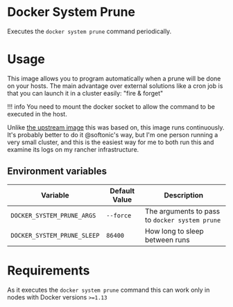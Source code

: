 # Docker System Prune

Executes the `docker system prune` command periodically.

# Usage

This image allows you to program automatically when a prune will be done on your hosts. The main advantage over external solutions like a cron job is that you can launch it in a cluster easily: "fire & forget"

!!! info
         You need to mount the docker socket to allow the command to be executed in the host.

Unlike [the upstream image](/softonic/docker-system-prune) this was based on, this image runs continuously. It's probably better to do it @softonic's way, but I'm one person running a very small cluster, and this is the easiest way for me to both run this and examine its logs on my rancher infrastructure.

## Environment variables

| Variable | Default Value | Description |
|----------|---------------|-------------|
| `DOCKER_SYSTEM_PRUNE_ARGS` | `--force` | The arguments to pass to `docker system prune` |
| `DOCKER_SYSTEM_PRUNE_SLEEP` | `86400` | How long to sleep between runs |

# Requirements

As it executes the `docker system prune` command this can work only in nodes with Docker versions `>=1.13`
